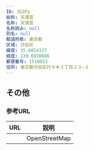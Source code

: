 ```yaml
---
ID: 3GZFy
総称: 天満宮
名称: 天満宮
名称読み: null
別名: null
都道府県: 東京都
区域: 渋谷区
緯度: 35.6854327
経度: 139.6930686
郵便番号: 1510053
住所: 東京都渋谷区代々木３丁目２３−３
---
```


## その他

### 参考URL

| URL | 説明          |
| --- | ------------- |
|     | OpenStreetMap |
